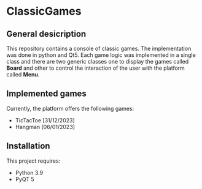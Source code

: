# ClassicGames
## General desicription 
This repository contains a console of classic games. The implementation was done in python and Qt5. 
Each game logic was implemented in a single class and there are two generic classes one to display the games called **Board** and other to control the interaction of the user with the platform called **Menu**.

## Implemented games
Currently, the platform offers the following games:

 - TicTacToe [31/12/2023]
 - Hangman [06/01/2023]

## Installation 

This project requires:
- Python 3.9
- PyQT 5

